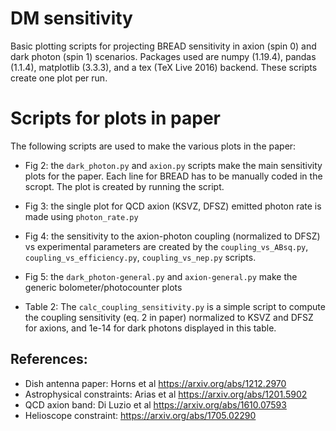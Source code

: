 # DM sensitivity
Basic plotting scripts for projecting BREAD sensitivity in axion (spin 0) and dark photon (spin 1) scenarios.
Packages used are numpy (1.19.4), pandas (1.1.4), matplotlib (3.3.3), and a tex (TeX Live 2016) backend. 
These scripts create one plot per run. 

# Scripts for plots in paper

The following scripts are used to make the various plots in the paper:
* Fig 2: the `dark_photon.py` and `axion.py` scripts make the main sensitivity plots for the paper. Each line for BREAD has to be manually coded in the scropt. The plot is created by running the script. 
* Fig 3: the single plot for QCD axion (KSVZ, DFSZ) emitted photon rate is made using `photon_rate.py`
* Fig 4: the sensitivity to the axion-photon coupling (normalized to DFSZ) vs experimental parameters are created by the
 `coupling_vs_ABsq.py`, `coupling_vs_efficiency.py`, `coupling_vs_nep.py` scripts.
* Fig 5: the `dark_photon-general.py` and `axion-general.py` make the generic bolometer/photocounter plots

* Table 2: The `calc_coupling_sensitivity.py` is a simple script to compute the coupling sensitivity (eq. 2 in paper) normalized to KSVZ and DFSZ for axions, and 1e-14 for dark photons displayed in this table. 

## References:
* Dish antenna paper: Horns et al https://arxiv.org/abs/1212.2970
* Astrophysical constraints: Arias et al https://arxiv.org/abs/1201.5902
* QCD axion band: Di Luzio et al https://arxiv.org/abs/1610.07593
* Helioscope constraint: https://arxiv.org/abs/1705.02290